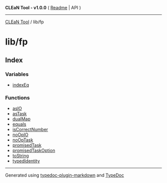 **CLEaN Tool - v1.0.0** ( [Readme](../../README.md) \| API )

***

[CLEaN Tool](../../modules.md) / lib/fp

# lib/fp

## Index

### Variables

- [indexEq](variables/indexEq.md)

### Functions

- [asIO](functions/asIO.md)
- [asTask](functions/asTask.md)
- [dualMap](functions/dualMap.md)
- [equals](functions/equals.md)
- [isCorrectNumber](functions/isCorrectNumber.md)
- [noOpIO](functions/noOpIO.md)
- [noOpTask](functions/noOpTask.md)
- [promisedTask](functions/promisedTask.md)
- [promisedTaskOption](functions/promisedTaskOption.md)
- [toString](functions/toString.md)
- [typedIdentity](functions/typedIdentity.md)

***

Generated using [typedoc-plugin-markdown](https://www.npmjs.com/package/typedoc-plugin-markdown) and [TypeDoc](https://typedoc.org/)
